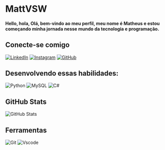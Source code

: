 # MattVSW 
#### Hello, hola, Olá, bem-vindo ao meu perfil, meu  nome é Matheus e estou começando minha jornada nesse mundo da tecnologia e programação.

## Conecte-se comigo
[![LinkedIn](https://img.shields.io/badge/LinkedIn-000?style=for-the-badge&logo=linkedin&logoColor=white)](https://www.linkedin.com/in/matheus-villar-2162b7282/) [![Instagram](https://img.shields.io/badge/-Instagram-000?style=for-the-badge&logo=instagram&logoColor=white)](https://www.instagram.com/mattvsw/) [![GitHub](https://img.shields.io/badge/GitHub-100000?style=for-the-badge&logo=github&logoColor=white)](https://github.com/MattVSW)

## Desenvolvendo essas habilidades:
![Python](https://img.shields.io/badge/python-3670A0?style=for-the-badge&logo=python&logoColor=ffdd54) ![MySQL](https://img.shields.io/badge/MySQL-00000F?style=for-the-badge&logo=mysql&logoColor=white) ![C#](https://img.shields.io/badge/C%23-239120?style=for-the-badge&logo=c-sharp&logoColor=white) 

## GitHub Stats
![GitHub Stats](https://github-readme-stats.vercel.app/api?username=MattVSW&theme=transparent&bg_color=000&border_color=30A3DC&show_icons=true&icon_color=30A3DC&title_color=E94D5F&text_color=FFF&hide_title=true&hide=stars)

## Ferramentas
![Git](https://img.shields.io/badge/GIT-E44C30?style=for-the-badge&logo=git&logoColor=white) ![Vscode](https://img.shields.io/badge/Vscode-007ACC?style=for-the-badge&logo=visual-studio-code&logoColor=white)